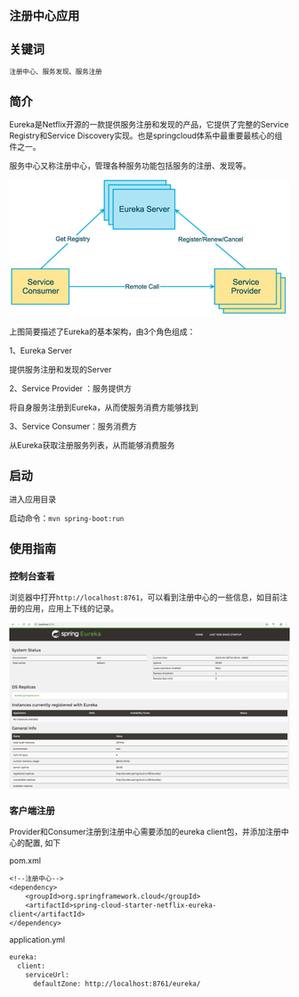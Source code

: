 注册中心应用
----------

## 关键词

`注册中心、服务发现、服务注册`

## 简介

Eureka是Netflix开源的一款提供服务注册和发现的产品，它提供了完整的Service Registry和Service Discovery实现。也是springcloud体系中最重要最核心的组件之一。

服务中心又称注册中心，管理各种服务功能包括服务的注册、发现等。

![postman](../../docs/eureka-architecture-overview.png)

上图简要描述了Eureka的基本架构，由3个角色组成：

1、Eureka Server

提供服务注册和发现的Server

2、Service Provider ：服务提供方

将自身服务注册到Eureka，从而使服务消费方能够找到

3、Service Consumer：服务消费方

从Eureka获取注册服务列表，从而能够消费服务

## 启动

进入应用目录

启动命令：`mvn spring-boot:run`

## 使用指南

### 控制台查看

浏览器中打开`http://localhost:8761`，可以看到注册中心的一些信息，如目前注册的应用，应用上下线的记录。

![postman](../../docs/eureka-console.png)


### 客户端注册

Provider和Consumer注册到注册中心需要添加的eureka client包，并添加注册中心的配置, 如下

pom.xml

```
<!--注册中心-->
<dependency>
    <groupId>org.springframework.cloud</groupId>
    <artifactId>spring-cloud-starter-netflix-eureka-client</artifactId>
</dependency>
```

application.yml

```
eureka:
  client:
    serviceUrl:
      defaultZone: http://localhost:8761/eureka/
```
